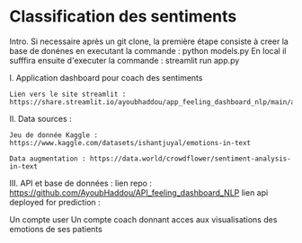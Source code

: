 # Classification des sentiments

Intro. 
Si necessaire après un git clone, la première étape consiste à creer la base de donénes en executant la commande : python models.py
En local il sufffira ensuite d'executer la commande : streamlit run app.py

I. Application dashboard pour coach des sentiments 

    Lien vers le site streamlit : https://share.streamlit.io/ayoubhaddou/app_feeling_dashboard_nlp/main/app.py


II. Data sources : 

    Jeu de donnée Kaggle :  https://www.kaggle.com/datasets/ishantjuyal/emotions-in-text

    Data augmentation : https://data.world/crowdflower/sentiment-analysis-in-text


III. API et base de données : 
    lien repo : https://github.com/AyoubHaddou/API_feeling_dashboard_NLP
    lien api deployed for prediction : 

Un compte user 
Un compte coach donnant acces aux visualisations des emotions de ses patients
